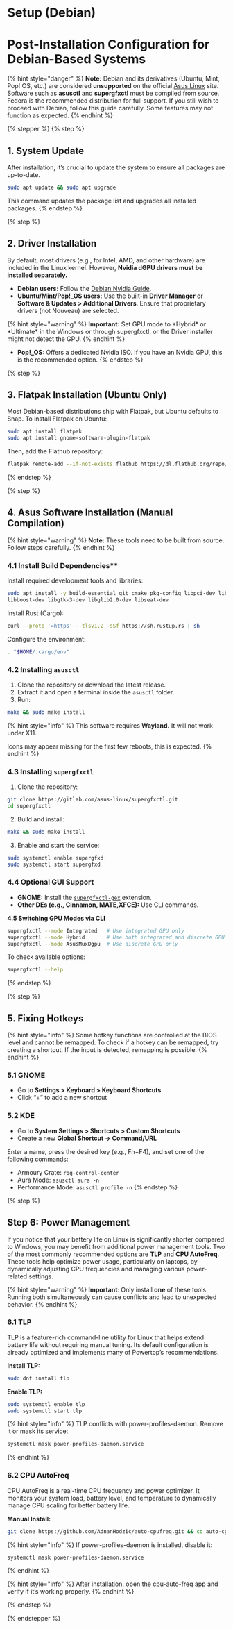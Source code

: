 # Setup (Debian)

# Post-Installation Configuration for Debian-Based Systems

{% hint style="danger" %}
**Note:** Debian and its derivatives (Ubuntu, Mint, Pop! OS, etc.) are considered **unsupported** on the official [Asus Linux](https://asus-linux.org/) site. Software such as **asusctl** and **supergfxctl** must be compiled from source. Fedora is the recommended distribution for full support. If you still wish to proceed with Debian, follow this guide carefully. Some features may not function as expected.
{% endhint %}

{% stepper %}
{% step %}
## 1. System Update

After installation, it’s crucial to update the system to ensure all packages are up-to-date.

```bash
sudo apt update && sudo apt upgrade
```

This command updates the package list and upgrades all installed packages.
{% endstep %}

{% step %}
## 2. Driver Installation

By default, most drivers (e.g., for Intel, AMD, and other hardware) are included in the Linux kernel. However, **Nvidia dGPU drivers must be installed separately.**

* **Debian users:** Follow the [Debian Nvidia Guide](https://wiki.debian.org/NvidiaGraphicsDrivers).
* **Ubuntu/Mint/Pop!\_OS users:** Use the built-in **Driver Manager** or **Software & Updates > Additional Drivers**. Ensure that proprietary drivers (not Nouveau) are selected.

{% hint style="warning" %}
**Important:** Set GPU mode to \*Hybrid\* or \*Ultimate\* in the Windows or through supergfxctl, or the Driver installer might not detect the GPU.
{% endhint %}

* **Pop!\_OS:** Offers a dedicated Nvidia ISO. If you have an Nvidia GPU, this is the recommended option.
{% endstep %}

{% step %}
## 3. Flatpak Installation (Ubuntu Only)

Most Debian-based distributions ship with Flatpak, but Ubuntu defaults to Snap. To install Flatpak on Ubuntu:

```bash
sudo apt install flatpak
sudo apt install gnome-software-plugin-flatpak
```

Then, add the Flathub repository:

```bash
flatpak remote-add --if-not-exists flathub https://dl.flathub.org/repo/flathub.flatpakrepo
```
{% endstep %}

{% step %}
## 4. Asus Software Installation (Manual Compilation)

{% hint style="warning" %}
**Note:** These tools need to be built from source. Follow steps carefully.
{% endhint %}

### 4.1 Install Build Dependencies**

Install required development tools and libraries:

```bash
sudo apt install -y build-essential git cmake pkg-config libpci-dev libsysfs-dev libudev-dev \
libboost-dev libgtk-3-dev libglib2.0-dev libseat-dev
```

Install Rust (Cargo):

```bash
curl --proto '=https' --tlsv1.2 -sSf https://sh.rustup.rs | sh
```

Configure the environment:

```bash
. "$HOME/.cargo/env"
```

### 4.2 Installing `asusctl`

1. Clone the repository or download the latest release.
2. Extract it and open a terminal inside the `asusctl` folder.
3. Run:

```bash
make && sudo make install
```

{% hint style="info" %}
This software requires **Wayland.** It will not work under X11.

Icons may appear missing for the first few reboots, this is expected.
{% endhint %}

### 4.3 Installing `supergfxctl`

1. Clone the repository:

```bash
git clone https://gitlab.com/asus-linux/supergfxctl.git
cd supergfxctl
```

2. Build and install:

```bash
make && sudo make install
```

3. Enable and start the service:

```bash
sudo systemctl enable supergfxd
sudo systemctl start supergfxd
```

### 4.4 Optional GUI Support

* **GNOME:** Install the [`supergfxctl-gex`](https://extensions.gnome.org/extension/5344/supergfxctl-gex) extension.
* **Other DEs (e.g., Cinnamon, MATE,XFCE):** Use CLI commands.

**4.5 Switching GPU Modes via CLI**

```bash
supergfxctl --mode Integrated   # Use integrated GPU only
supergfxctl --mode Hybrid       # Use both integrated and discrete GPU
supergfxctl --mode AsusMuxDgpu  # Use discrete GPU only
```

To check available options:

```bash
supergfxctl --help
```
{% endstep %}

{% step %}
## 5. Fixing Hotkeys

{% hint style="info" %}
Some hotkey functions are controlled at the BIOS level and cannot be remapped. To check if a hotkey can be remapped, try creating a shortcut. If the input is detected, remapping is possible.
{% endhint %}

### 5.1 GNOME

* Go to **Settings > Keyboard > Keyboard Shortcuts**
* Click “+” to add a new shortcut

### 5.2 KDE

* Go to **System Settings > Shortcuts > Custom Shortcuts**
* Create a new **Global Shortcut → Command/URL**

Enter a name, press the desired key (e.g., Fn+F4), and set one of the following commands:

* Armoury Crate: `rog-control-center`
* Aura Mode: `asusctl aura -n`
* Performance Mode: `asusctl profile -n`
{% endstep %}

{% step %}

## Step 6: Power Management

If you notice that your battery life on Linux is significantly shorter compared to Windows, you may benefit from additional power management tools. Two of the most commonly recommended options are **TLP** and **CPU AutoFreq**. These tools help optimize power usage, particularly on laptops, by dynamically adjusting CPU frequencies and managing various power-related settings.

{% hint style="warning" %} **Important**: Only install **one** of these tools. Running both simultaneously can cause conflicts and lead to unexpected behavior. {% endhint %}

### 6.1 TLP

TLP is a feature-rich command-line utility for Linux that helps extend battery life without requiring manual tuning. Its default configuration is already optimized and implements many of Powertop’s recommendations.

**Install TLP:**

```bash
sudo dnf install tlp
```

**Enable TLP:**

```bash
sudo systemctl enable tlp
sudo systemctl start tlp
```

{% hint style="info" %} TLP conflicts with power-profiles-daemon. Remove it or mask its service:

```bash
systemctl mask power-profiles-daemon.service
```

{% endhint %}

### 6.2 CPU AutoFreq

CPU AutoFreq is a real-time CPU frequency and power optimizer. It monitors your system load, battery level, and temperature to dynamically manage CPU scaling for better battery life.

**Manual Install:**

```bash
git clone https://github.com/AdnanHodzic/auto-cpufreq.git && cd auto-cpufreq && sudo ./auto-cpufreq-installer
```

{% hint style="info" %} If power-profiles-daemon is installed, disable it:

```bash
systemctl mask power-profiles-daemon.service
```

{% endhint %}

{% hint style="info" %} After installation, open the cpu-auto-freq app and verify if it’s working properly. {% endhint %}

{% endstep %}

{% endstepper %}
